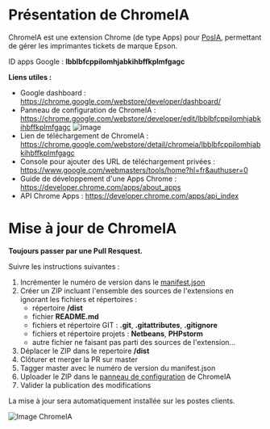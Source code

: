 # Présentation de ChromeIA

ChromeIA est une extension Chrome (de type Apps) pour [PosIA](https://github.com/ARCHIPELIA/archipelia/tree/master/caisse), permettant de gérer les imprimantes tickets de marque Epson.

ID apps Google : **lbblbfcppilomhjabkihbffkplmfgagc**

**Liens utiles :**
* Google dashboard : https://chrome.google.com/webstore/developer/dashboard/
* Panneau de configuration de ChromeIA : https://chrome.google.com/webstore/developer/edit/lbblbfcppilomhjabkihbffkplmfgagc
![image](https://cloud.githubusercontent.com/assets/9865837/13105023/10b54d38-d561-11e5-813b-2649b39e147d.png)
* Lien de téléchargement de ChromeIA : https://chrome.google.com/webstore/detail/chromeia/lbblbfcppilomhjabkihbffkplmfgagc
* Console pour ajouter des URL de téléchargement privées : https://www.google.com/webmasters/tools/home?hl=fr&authuser=0
* Guide de développement d'une Apps Chrome : https://developer.chrome.com/apps/about_apps
* API Chrome Apps : https://developer.chrome.com/apps/api_index

# Mise à jour de ChromeIA

**Toujours passer par une Pull Resquest.**

Suivre les instructions suivantes :

1.  Incrémenter le numéro de version dans le [manifest.json](https://github.com/ARCHIPELIA/chromeia/blob/master/manifest.json)
2.  Créer un ZIP incluant l'ensemble des sources de l'extensions en ignorant les fichiers et répertoires :
	* répertoire **/dist**
	* fichier **README.md**
	* fichiers et répertoire GIT : **.git**, **.gitattributes**, **.gitignore**
	* fichiers et répertoire projets : **Netbeans**, **PHPstorm**
	* autre fichier ne faisant pas parti des sources de l'extension...
3. Déplacer le ZIP dans le repertoire **/dist**
4. Clôturer et merger la PR sur master
5. Tagger master avec le numéro de version du manifest.json
6. Uploader le ZIP dans le [panneau de configuration](https://chrome.google.com/webstore/developer/edit/lbblbfcppilomhjabkihbffkplmfgagc) de ChromeIA
7. Valider la publication des modifications

La mise à jour sera automatiquement installée sur les postes clients.


![Image ChromeIA](https://cloud.githubusercontent.com/assets/9865837/13051059/7a3cbb76-d3f7-11e5-8267-3c2eaab5bcf3.png)

